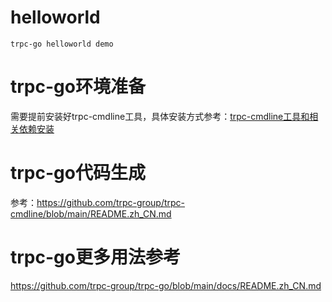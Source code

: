 # helloworld
    trpc-go helloworld demo

# trpc-go环境准备
需要提前安装好trpc-cmdline工具，具体安装方式参考：[trpc-cmdline工具和相关依赖安装](../README.md) 

# trpc-go代码生成
参考：https://github.com/trpc-group/trpc-cmdline/blob/main/README.zh_CN.md

# trpc-go更多用法参考
https://github.com/trpc-group/trpc-go/blob/main/docs/README.zh_CN.md
